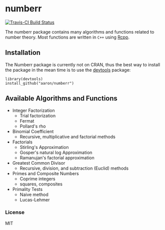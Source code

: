 # numberr

[![Travis-CI Build Status](https://travis-ci.org/aschleg/numberr.svg?branch=master)](https://travis-ci.org/aschleg/numberr)

The numberr package contains many algorithms and functions related to number theory. Most functions are written in `C++` using [Rcpp](https://cran.r-project.org/web/packages/Rcpp/index.html).

## Installation

The Numberr package is currently not on CRAN, thus the best way to install the package in the mean time is to 
use the [devtools](https://cran.r-project.org/web/packages/devtools/index.html) package:

~~~~
library(devtools)
install_github("aaron/numberr")
~~~~

## Available Algorithms and Functions

* Integer Factorization
  - Trial factorization
  - Fermat
  - Pollard's rho
* Binomial Coefficient
  - Recursive, multiplicative and factorial methods
* Factorials
  - Stirling's Approximation
  - Gosper's natural log Approximation
  - Ramanujan's factorial approximation
* Greatest Common Divisor
  - Recursive, division, and subtraction (Euclid) methods
* Primes and Composite Numbers
  - Coprime integers
  - squares, composites
* Primality Tests
  - Naive method
  - Lucas-Lehmer

### License

MIT
